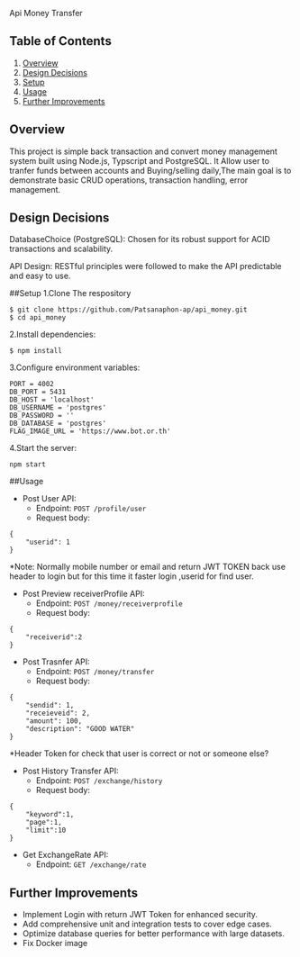 Api Money Transfer

## Table of Contents

1. [Overview](Overview)
2. [Design Decisions](Design-Decisions)
3. [Setup](Setup)
4. [Usage](Usage)
5. [Further Improvements](Further-Improvements)

## Overview

This project is simple back transaction and convert money management system built using Node.js, Typscript and PostgreSQL. It Allow user to tranfer funds between accounts and Buying/selling daily,The main goal is to demonstrate basic CRUD operations, transaction handling, error management.

## Design Decisions

DatabaseChoice (PostgreSQL): Chosen for its robust support for ACID transactions and scalability.

API Design: RESTful principles were followed to make the API predictable and easy to use. 

##Setup
1.Clone The respository
```
$ git clone https://github.com/Patsanaphon-ap/api_money.git
$ cd api_money
```
2.Install dependencies:
```
$ npm install
```
3.Configure environment variables:
```
PORT = 4002
DB_PORT = 5431
DB_HOST = 'localhost'
DB_USERNAME = 'postgres'
DB_PASSWORD = ''
DB_DATABASE = 'postgres'
FLAG_IMAGE_URL = 'https://www.bot.or.th'
```
4.Start the server:
```
npm start
```
##Usage
* Post User API:
    * Endpoint: `POST /profile/user`
    * Request body:
```
{
    "userid": 1
}
```
*Note: Normally mobile number or email and return JWT TOKEN back use header to login but for this time it faster login ,userid for find user.

* Post Preview receiverProfile API:
    * Endpoint: `POST /money/receiverprofile`
    * Request body:
```
{
    "receiverid":2
}
```

* Post Trasnfer API:
    * Endpoint: `POST /money/transfer`
    * Request body:
```
{
    "sendid": 1,
    "receieveid": 2,
    "amount": 100,
    "description": "GOOD WATER"
}
```
*Header Token for check that user is correct or not or someone else?

* Post History Transfer API:
    * Endpoint: `POST /exchange/history`
    * Request body:
```
{
    "keyword":1,
    "page":1,
    "limit":10
}
```

* Get ExchangeRate API:
    * Endpoint: `GET /exchange/rate`

## Further Improvements
* Implement Login with return JWT Token for enhanced security.
* Add comprehensive unit and integration tests to cover edge cases.
* Optimize database queries for better performance with large datasets.
* Fix Docker image





